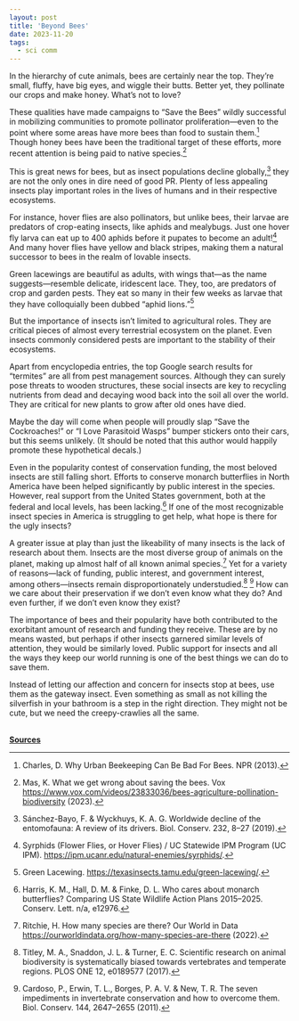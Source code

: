 ```yaml
---
layout: post
title: 'Beyond Bees'
date: 2023-11-20
tags:
  - sci comm
---
```


In the hierarchy of cute animals, bees are certainly near the top. They’re small, fluffy, have big eyes, and wiggle their butts. Better yet, they pollinate our crops and make honey. What’s not to love?

These qualities have made campaigns to “Save the Bees” wildly successful in mobilizing communities to promote pollinator proliferation—even to the point where some areas have more bees than food to sustain them.[^1] Though honey bees have been the traditional target of these efforts, more recent attention is being paid to native species.[^2]

This is great news for bees, but as insect populations decline globally,[^3] they are not the only ones in dire need of good PR.  Plenty of less appealing insects play important roles in the lives of humans and in their respective ecosystems.

For instance, hover flies are also pollinators, but unlike bees, their larvae are predators of crop-eating insects, like aphids and mealybugs. Just one hover fly larva can eat up to 400 aphids before it pupates to become an adult![^4] And many hover flies have yellow and black stripes, making them a natural successor to bees in the realm of lovable insects. 

Green lacewings are beautiful as adults, with wings that—as the name suggests—resemble delicate, iridescent lace. They, too, are predators of crop and garden pests. They eat so many in their few weeks as larvae that they have colloquially been dubbed “aphid lions.”[^5]

But the importance of insects isn’t limited to agricultural roles. They are critical pieces of almost every terrestrial ecosystem on the planet. Even insects commonly considered pests are important to the stability of their ecosystems.

Apart from encyclopedia entries, the top Google search results for “termites” are all from pest management sources. Although they can surely pose threats to wooden structures, these social insects are key to recycling nutrients from dead and decaying wood back into the soil all over the world. They are critical for new plants to grow after old ones have died.

Maybe the day will come when people will proudly slap “Save the Cockroaches!” or “I Love Parasitoid Wasps” bumper stickers onto their cars, but this seems unlikely. (It should be noted that this author would happily promote these hypothetical decals.)

Even in the popularity contest of conservation funding, the most beloved insects are still falling short. Efforts to conserve monarch butterflies in North America have been helped significantly by public interest in the species. However, real support from the United States government, both at the federal and local levels, has been lacking.[^6] If one of the most recognizable insect species in America is struggling to get help, what hope is there for the ugly insects?

A greater issue at play than just the likeability of many insects is the lack of research about them. Insects are the most diverse group of animals on the planet, making up almost half of all known animal species.[^7] Yet for a variety of reasons—lack of funding, public interest, and government interest, among others—insects remain disproportionately understudied.[^8] [^9] How can we care about their preservation if we don’t even know what they do? And even further, if we don’t even know they exist?

The importance of bees and their popularity have both contributed to the exorbitant amount of research and funding they receive. These are by no means wasted, but perhaps if other insects garnered similar levels of attention, they would be similarly loved. Public support for insects and all the ways they keep our world running is one of the best things we can do to save them.

Instead of letting our affection and concern for insects stop at bees, use them as the gateway insect. Even something as small as not killing the silverfish in your bathroom is a step in the right direction. They might not be cute, but we need the creepy-crawlies all the same.

\
**<u>Sources</u>**

[^1]:Charles, D. Why Urban Beekeeping Can Be Bad For Bees. NPR (2013).

[^2]:Mas, K. What we get wrong about saving the bees. Vox https://www.vox.com/videos/23833036/bees-agriculture-pollination-biodiversity (2023).

[^3]:Sánchez-Bayo, F. & Wyckhuys, K. A. G. Worldwide decline of the entomofauna: A review of its drivers. Biol. Conserv. 232, 8–27 (2019).

[^4]:Syrphids (Flower Flies, or Hover Flies) / UC Statewide IPM Program (UC IPM). https://ipm.ucanr.edu/natural-enemies/syrphids/.

[^5]:Green Lacewing. https://texasinsects.tamu.edu/green-lacewing/.

[^6]:Harris, K. M., Hall, D. M. & Finke, D. L. Who cares about monarch butterflies? Comparing US State Wildlife Action Plans 2015–2025. Conserv. Lett. n/a, e12976.

[^7]:Ritchie, H. How many species are there? Our World in Data https://ourworldindata.org/how-many-species-are-there (2022).

[^8]:Titley, M. A., Snaddon, J. L. & Turner, E. C. Scientific research on animal biodiversity is systematically biased towards vertebrates and temperate regions. PLOS ONE 12, e0189577 (2017).

[^9]:Cardoso, P., Erwin, T. L., Borges, P. A. V. & New, T. R. The seven impediments in invertebrate conservation and how to overcome them. Biol. Conserv. 144, 2647–2655 (2011).
